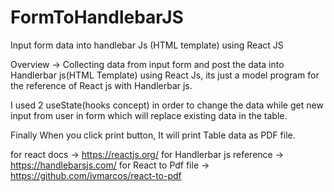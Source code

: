 # FormToHandlebarJS
Input form data into handlebar Js (HTML template) using React JS

Overview -> Collecting data from input form and post the data into Handlerbar js(HTML Template) using React Js, its just a model program for the reference of React js with Handlerbar js.

I used 2 useState(hooks concept) in order to change the data while get new input from user in form which will replace existing data in the table.

Finally When you click print button, It will print Table data as PDF file.

for react docs -> https://reactjs.org/ for Handlerbar js reference -> https://handlebarsjs.com/ for React to Pdf file -> https://github.com/ivmarcos/react-to-pdf
